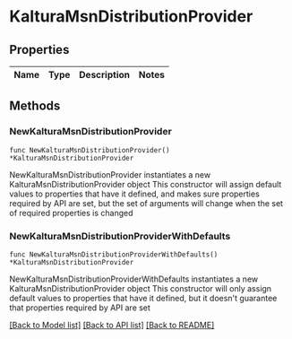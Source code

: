 # KalturaMsnDistributionProvider

## Properties

Name | Type | Description | Notes
------------ | ------------- | ------------- | -------------

## Methods

### NewKalturaMsnDistributionProvider

`func NewKalturaMsnDistributionProvider() *KalturaMsnDistributionProvider`

NewKalturaMsnDistributionProvider instantiates a new KalturaMsnDistributionProvider object
This constructor will assign default values to properties that have it defined,
and makes sure properties required by API are set, but the set of arguments
will change when the set of required properties is changed

### NewKalturaMsnDistributionProviderWithDefaults

`func NewKalturaMsnDistributionProviderWithDefaults() *KalturaMsnDistributionProvider`

NewKalturaMsnDistributionProviderWithDefaults instantiates a new KalturaMsnDistributionProvider object
This constructor will only assign default values to properties that have it defined,
but it doesn't guarantee that properties required by API are set


[[Back to Model list]](../README.md#documentation-for-models) [[Back to API list]](../README.md#documentation-for-api-endpoints) [[Back to README]](../README.md)


